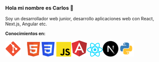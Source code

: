 ### Hola mi nombre es Carlos 👋

Soy un desarrollador web junior, desarrollo aplicaciones web con React, Next.js, Angular etc.
 
**Conocimientos en:**

<img src="img/Git_icon.svg" alt="git" width="50" style="margin-right: 20px;"><img src="img/HTML5_logo.svg" alt="git" width="42"><img src="img/CSS3_logo.svg" alt="git" width="50"><img src="img/JavaScript-logo.svg" alt="git" width="50"><img src="img/angular.svg" alt="angular" width="50"><img src="img/react.svg" alt="react" width="50"><img src="img/N-js.svg" alt="next.js" width="50"><img src="img/Python-logo.svg" alt="python" width="50">

<!--
**carlos1297/carlos1297** is a ✨ _special_ ✨ repository because its `README.md` (this file) appears on your GitHub profile.

Here are some ideas to get you started:

- 🔭 I’m currently working on ...
- 🌱 I’m currently learning ...
- 👯 I’m looking to collaborate on ...
- 🤔 I’m looking for help with ...
- 💬 Ask me about ...
- 📫 How to reach me: ...
- 😄 Pronouns: ...
- ⚡ Fun fact: ...
-->
